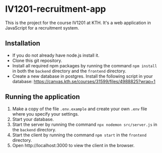 # IV1201-recruitment-app
This is the project for the course IV1201 at KTH. It's a web application in JavaScript for a recruitment system.

## Installation
- If you do not already have node.js install it.
- Clone this git repository.
- Install all required npm packages by running the command `npm install` in both the `backend` directory and the `frontend` directory.
- Create a new database in postgres. Install the following script in your database: https://canvas.kth.se/courses/31599/files/4988825?wrap=1

## Running the application
1. Make a copy of the file `.env.example` and create your own `.env` file where you specify your settings. 
2. Start your database. 
3. Start the server by running the command `npx nodemon src/server.js` in the `backend` directory.
4. Start the client by running the command `npm start` in the `frontend` directory.
5. Open http://localhost:3000 to view the client in the browser.